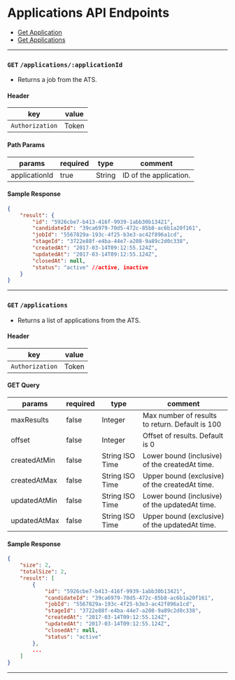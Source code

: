 # Applications API Endpoints

* [Get Application](#get-applicationsapplicationid)
* [Get Applications](#get-applications)


---

### `GET` `/applications/:applicationId`
* Returns a job from the ATS.

####  Header
key|value
---|---
`Authorization`| Token

#### Path Params
params | required | type | comment
---|---|---|---
applicationId | true | String | ID of the application.


#### Sample Response
```json
{
    "result": {
        "id": "5926cbe7-b413-416f-9939-1abb30b13421",
        "candidateId": "39ca6979-70d5-472c-85b8-ac6b1a20f161",
        "jobId": "5567829a-193c-4f25-b3e3-ac42f896a1cd",
        "stageId": "3722e88f-e4ba-44e7-a208-9a89c2d0c338",
        "createdAt": "2017-03-14T09:12:55.124Z",
        "updatedAt": "2017-03-14T09:12:55.124Z",
        "closedAt": null,
        "status": "active" //active, inactive
    }
}

```


---


### `GET` `/applications`
* Returns a list of applications from the ATS.

####  Header
key|value
---|---
`Authorization`| Token

#### GET Query
params | required | type | comment
---|---|---|---
maxResults | false | Integer | Max number of results to return. Default is 100
offset | false | Integer | Offset of results. Default is 0
createdAtMin | false | String ISO Time | Lower bound (inclusive) of the createdAt time.
createdAtMax | false | String ISO Time | Upper bound (exclusive) of the createdAt time.
updatedAtMin | false | String ISO Time | Lower bound (inclusive) of the updatedAt time.
updatedAtMax | false | String ISO Time | Upper bound (exclusive) of the updatedAt time.

#### Sample Response
```json
{
    "size": 2,
    "totalSize": 2,
    "result": [
        {
            "id": "5926cbe7-b413-416f-9939-1abb30b13421",
            "candidateId": "39ca6979-70d5-472c-85b8-ac6b1a20f161",
            "jobId": "5567829a-193c-4f25-b3e3-ac42f896a1cd",
            "stageId": "3722e88f-e4ba-44e7-a208-9a89c2d0c338",
            "createdAt": "2017-03-14T09:12:55.124Z",
            "updatedAt": "2017-03-14T09:12:55.124Z",
            "closedAt": null,
            "status": "active"
        },
        ...
    ]
}
```



---
